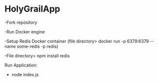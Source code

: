 # HolyGrailApp

  -Fork repository
  
  -Run Docker engine 
  
  -Setup Redis Docker container (file directory> docker run -p 6379:6379 --name some-redis -p redis)
  
  -File directory> npm install redis
  
 Run Application: 
   - node index.js
